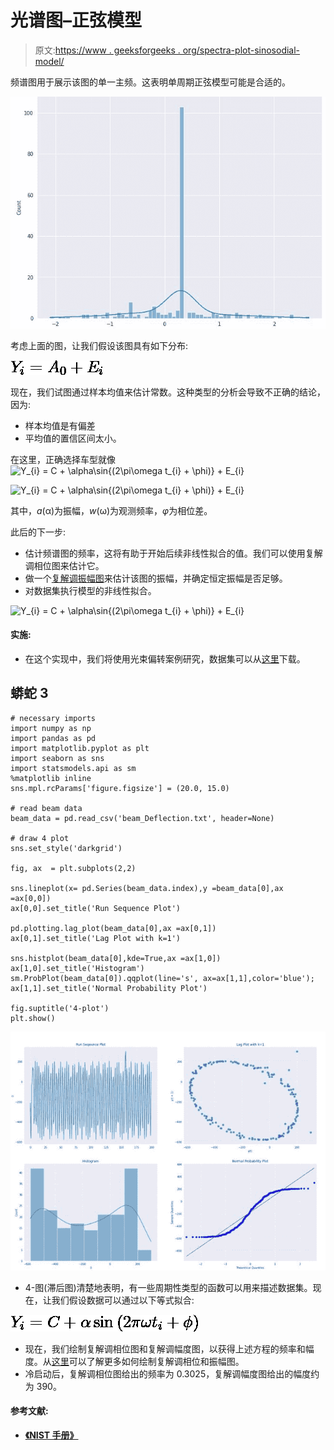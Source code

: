 # 光谱图–正弦模型

> 原文:[https://www . geeksforgeeks . org/spectra-plot-sinosodial-model/](https://www.geeksforgeeks.org/spectral-plot-sinusodial-model/)

频谱图用于展示该图的单一主频。这表明单周期正弦模型可能是合适的。

![](img/c93592d631584cf07f3b1c10c310c072.png)

考虑上面的图，让我们假设该图具有如下分布:

![Y_{i} = A_{0} + E_{i}](img/e7c5f25eeadd67ac3b5657752b65319d.png "Rendered by QuickLaTeX.com")

现在，我们试图通过样本均值来估计常数。这种类型的分析会导致不正确的结论，因为:

*   样本均值是有偏差
*   平均值的置信区间太小。

在这里，正确选择车型就像![Y_{i} = C + \alpha\sin{(2\pi\omega t_{i} + \phi)} + E_{i}](img/9672d18f3974e8d43fd5e9ff257a1277.png "Rendered by QuickLaTeX.com")

![Y_{i} = C + \alpha\sin{(2\pi\omega t_{i} + \phi)} + E_{i}](img/9672d18f3974e8d43fd5e9ff257a1277.png "Rendered by QuickLaTeX.com")

其中，*a*(α)为振幅，*w*(ω)为观测频率，*φ*为相位差。

此后的下一步:

*   估计频谱图的频率，这将有助于开始后续非线性拟合的值。我们可以使用复解调相位图来估计它。
*   做一个[复解调振幅图](https://www.geeksforgeeks.org/complex-demodulation-phase-and-amplitude-plot/)来估计该图的振幅，并确定恒定振幅是否足够。
*   对数据集执行模型的非线性拟合。

![Y_{i} = C + \alpha\sin{(2\pi\omega t_{i} + \phi)} + E_{i}](img/9672d18f3974e8d43fd5e9ff257a1277.png "Rendered by QuickLaTeX.com")

#### 实施:

*   在这个实现中，我们将使用光束偏转案例研究，数据集可以从[这里](https://www.itl.nist.gov/div898/handbook/eda/section4/eda4251.htm)下载。

## 蟒蛇 3

```
# necessary imports
import numpy as np
import pandas as pd
import matplotlib.pyplot as plt
import seaborn as sns
import statsmodels.api as sm
%matplotlib inline
sns.mpl.rcParams['figure.figsize'] = (20.0, 15.0)

# read beam data
beam_data = pd.read_csv('beam_Deflection.txt', header=None)

# draw 4 plot
sns.set_style('darkgrid')

fig, ax  = plt.subplots(2,2)

sns.lineplot(x= pd.Series(beam_data.index),y =beam_data[0],ax =ax[0,0])
ax[0,0].set_title('Run Sequence Plot')

pd.plotting.lag_plot(beam_data[0],ax =ax[0,1])
ax[0,1].set_title('Lag Plot with k=1')

sns.histplot(beam_data[0],kde=True,ax =ax[1,0])
ax[1,0].set_title('Histogram')
sm.ProbPlot(beam_data[0]).qqplot(line='s', ax=ax[1,1],color='blue');
ax[1,1].set_title('Normal Probability Plot')

fig.suptitle('4-plot')
plt.show()
```

![](img/2eb74fa18b2e0e3c19f9bf0ec0dcf26b.png)

*   4-图(滞后图)清楚地表明，有一些周期性类型的函数可以用来描述数据集。现在，让我们假设数据可以通过以下等式拟合:

![Y_{i} = C + \alpha\sin{(2\pi\omega t_{i} + \phi)}](img/238a2aae32341a22ad243d6ebbe579e4.png "Rendered by QuickLaTeX.com")

*   现在，我们绘制复解调相位图和复解调幅度图，以获得上述方程的频率和幅度。从[这里](https://www.geeksforgeeks.org/complex-demodulation-phase-and-amplitude-plot/)可以了解更多如何绘制复解调相位和振幅图。
*   冷启动后，复解调相位图给出的频率为 0.3025，复解调幅度图给出的幅度约为 390。

#### **参考文献:**

*   [**《NIST 手册》**](https://www.itl.nist.gov/div898/handbook/eda/section3/spectru3.htm)
